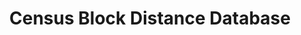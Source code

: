 ---
contributors: NBER
description: 'Census Block Distances are great-circle distances calculated using the
  Haversine formula based on internal points in the geographic area.


  Census Blocks are from Census 2000 SF1 and Census 2010 SF1 files. Census Blocks
  "are statistical areas bounded by visible features, such as streets, roads, streams,
  and railroad tracks, and by nonvisible boundaries, such as selected property lines
  and city, township, school district, and county limits and short line-of-sight extensions
  of streets and roads."'
last_edit: Fri, 03 Dec 2021 13:33:11 GMT
location: https://www.nber.org/research/data/block-distance-database
maintained_by: data@nber.org
shortname: census_block_distance
title: Census Block Distance Database
uuid: 5e6dc621-57a3-4374-b558-8b7c8ca3e252
---